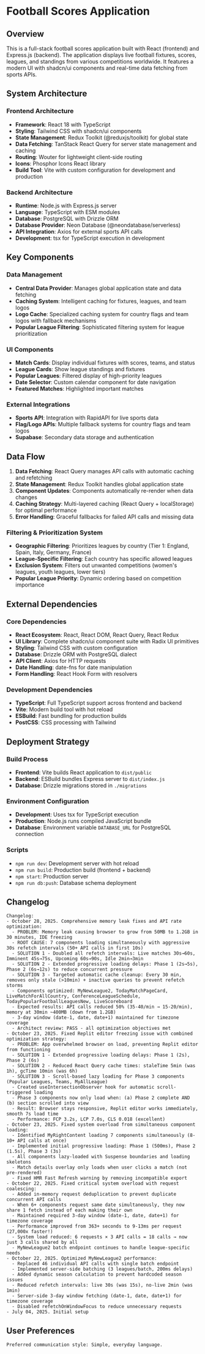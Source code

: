 # Football Scores Application

## Overview

This is a full-stack football scores application built with React (frontend) and Express.js (backend). The application displays live football fixtures, scores, leagues, and standings from various competitions worldwide. It features a modern UI with shadcn/ui components and real-time data fetching from sports APIs.

## System Architecture

### Frontend Architecture
- **Framework**: React 18 with TypeScript
- **Styling**: Tailwind CSS with shadcn/ui components
- **State Management**: Redux Toolkit (@reduxjs/toolkit) for global state
- **Data Fetching**: TanStack React Query for server state management and caching
- **Routing**: Wouter for lightweight client-side routing
- **Icons**: Phosphor Icons React library
- **Build Tool**: Vite with custom configuration for development and production

### Backend Architecture
- **Runtime**: Node.js with Express.js server
- **Language**: TypeScript with ESM modules
- **Database**: PostgreSQL with Drizzle ORM
- **Database Provider**: Neon Database (@neondatabase/serverless)
- **API Integration**: Axios for external sports API calls
- **Development**: tsx for TypeScript execution in development

## Key Components

### Data Management
- **Central Data Provider**: Manages global application state and data fetching
- **Caching System**: Intelligent caching for fixtures, leagues, and team logos
- **Logo Cache**: Specialized caching system for country flags and team logos with fallback mechanisms
- **Popular League Filtering**: Sophisticated filtering system for league prioritization

### UI Components
- **Match Cards**: Display individual fixtures with scores, teams, and status
- **League Cards**: Show league standings and fixtures
- **Popular Leagues**: Filtered display of high-priority leagues
- **Date Selector**: Custom calendar component for date navigation
- **Featured Matches**: Highlighted important matches

### External Integrations
- **Sports API**: Integration with RapidAPI for live sports data
- **Flag/Logo APIs**: Multiple fallback systems for country flags and team logos
- **Supabase**: Secondary data storage and authentication

## Data Flow

1. **Data Fetching**: React Query manages API calls with automatic caching and refetching
2. **State Management**: Redux Toolkit handles global application state
3. **Component Updates**: Components automatically re-render when data changes
4. **Caching Strategy**: Multi-layered caching (React Query + localStorage) for optimal performance
5. **Error Handling**: Graceful fallbacks for failed API calls and missing data

### Filtering & Prioritization System
- **Geographic Filtering**: Prioritizes leagues by country (Tier 1: England, Spain, Italy, Germany, France)
- **League-Specific Filtering**: Each country has specific allowed leagues
- **Exclusion System**: Filters out unwanted competitions (women's leagues, youth leagues, lower tiers)
- **Popular League Priority**: Dynamic ordering based on competition importance

## External Dependencies

### Core Dependencies
- **React Ecosystem**: React, React DOM, React Query, React Redux
- **UI Library**: Complete shadcn/ui component suite with Radix UI primitives
- **Styling**: Tailwind CSS with custom configuration
- **Database**: Drizzle ORM with PostgreSQL dialect
- **API Client**: Axios for HTTP requests
- **Date Handling**: date-fns for date manipulation
- **Form Handling**: React Hook Form with resolvers

### Development Dependencies
- **TypeScript**: Full TypeScript support across frontend and backend
- **Vite**: Modern build tool with hot reload
- **ESBuild**: Fast bundling for production builds
- **PostCSS**: CSS processing with Tailwind

## Deployment Strategy

### Build Process
- **Frontend**: Vite builds React application to `dist/public`
- **Backend**: ESBuild bundles Express server to `dist/index.js`
- **Database**: Drizzle migrations stored in `./migrations`

### Environment Configuration
- **Development**: Uses tsx for TypeScript execution
- **Production**: Node.js runs compiled JavaScript bundle
- **Database**: Environment variable `DATABASE_URL` for PostgreSQL connection

### Scripts
- `npm run dev`: Development server with hot reload
- `npm run build`: Production build (frontend + backend)
- `npm start`: Production server
- `npm run db:push`: Database schema deployment

## Changelog

```
Changelog:
- October 28, 2025. Comprehensive memory leak fixes and API rate optimization:
  - PROBLEM: Memory leak causing browser to grow from 50MB to 1.2GB in 30 minutes, IDE freezing
  - ROOT CAUSE: 7 components loading simultaneously with aggressive 30s refetch intervals (50+ API calls in first 10s)
  - SOLUTION 1 - Doubled all refetch intervals: Live matches 30s→60s, Imminent 45s→75s, Upcoming 60s→90s, Idle 2min→3min
  - SOLUTION 2 - Extended progressive loading delays: Phase 1 (2s→5s), Phase 2 (6s→12s) to reduce concurrent pressure
  - SOLUTION 3 - Targeted automatic cache cleanup: Every 30 min, removes only stale (>10min) + inactive queries to prevent refetch storms
  - Components optimized: MyNewLeague2, TodayMatchPageCard, LiveMatchForAllCountry, ConferenceLeagueSchedule, TodayPopularFootballLeaguesNew, LiveScoreboard
  - Expected results: API calls reduced 50% (35-40/min → 15-20/min), memory at 30min ~400MB (down from 1.2GB)
  - 3-day window (date-1, date, date+1) maintained for timezone coverage
  - Architect review: PASS - all optimization objectives met
- October 23, 2025. Fixed Replit editor freezing issue with combined optimization strategy:
  - PROBLEM: App overwhelmed browser on load, preventing Replit editor from functioning
  - SOLUTION 1 - Extended progressive loading delays: Phase 1 (2s), Phase 2 (6s)
  - SOLUTION 2 - Reduced React Query cache times: staleTime 5min (was 1h), gcTime 10min (was 6h)
  - SOLUTION 3 - Scroll-based lazy loading for Phase 3 components (Popular Leagues, Teams, MyAllLeague)
  - Created useIntersectionObserver hook for automatic scroll-triggered loading
  - Phase 3 components now only load when: (a) Phase 2 complete AND (b) section scrolled into view
  - Result: Browser stays responsive, Replit editor works immediately, smooth 7s load time
  - Performance: FCP 3.2s, LCP 7.0s, CLS 0.018 (excellent)
- October 23, 2025. Fixed system overload from simultaneous component loading:
  - Identified MyRightContent loading 7 components simultaneously (8-10+ API calls at once)
  - Implemented initial progressive loading: Phase 1 (500ms), Phase 2 (1.5s), Phase 3 (3s)
  - All components lazy-loaded with Suspense boundaries and loading skeletons
  - Match details overlay only loads when user clicks a match (not pre-rendered)
  - Fixed HMR Fast Refresh warning by removing incompatible export
- October 22, 2025. Fixed critical system overload with request coalescing:
  - Added in-memory request deduplication to prevent duplicate concurrent API calls
  - When 6+ components request same date simultaneously, they now share 1 fetch instead of each making their own
  - Maintained required 3-day window (date-1, date, date+1) for timezone coverage
  - Performance improved from 363+ seconds to 9-13ms per request (27,000x faster!)
  - System load reduced: 6 requests × 3 API calls = 18 calls → now just 3 calls shared by all
  - MyNewLeague2 batch endpoint continues to handle league-specific needs
- October 22, 2025. Optimized MyNewLeague2 performance:
  - Replaced 46 individual API calls with single batch endpoint
  - Implemented server-side batching (3 leagues/batch, 200ms delays)
  - Added dynamic season calculation to prevent hardcoded season issues
  - Reduced refetch intervals: live 30s (was 15s), no-live 2min (was 1min)
  - Server-side 3-day window fetching (date-1, date, date+1) for timezone coverage
  - Disabled refetchOnWindowFocus to reduce unnecessary requests
- July 04, 2025. Initial setup
```

## User Preferences

```
Preferred communication style: Simple, everyday language.
```